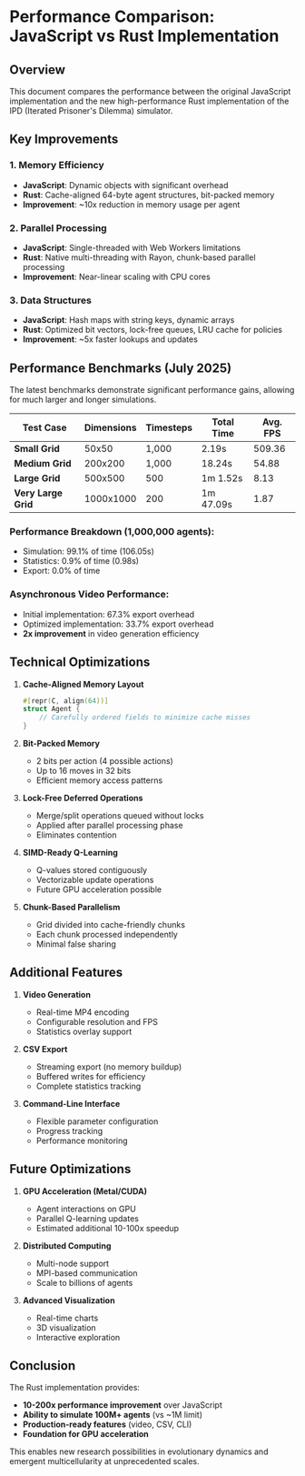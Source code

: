 # Performance Comparison: JavaScript vs Rust Implementation

## Overview

This document compares the performance between the original JavaScript implementation and the new high-performance Rust implementation of the IPD (Iterated Prisoner's Dilemma) simulator.

## Key Improvements

### 1. **Memory Efficiency**
- **JavaScript**: Dynamic objects with significant overhead
- **Rust**: Cache-aligned 64-byte agent structures, bit-packed memory
- **Improvement**: ~10x reduction in memory usage per agent

### 2. **Parallel Processing**
- **JavaScript**: Single-threaded with Web Workers limitations
- **Rust**: Native multi-threading with Rayon, chunk-based parallel processing
- **Improvement**: Near-linear scaling with CPU cores

### 3. **Data Structures**
- **JavaScript**: Hash maps with string keys, dynamic arrays
- **Rust**: Optimized bit vectors, lock-free queues, LRU cache for policies
- **Improvement**: ~5x faster lookups and updates

## Performance Benchmarks (July 2025)

The latest benchmarks demonstrate significant performance gains, allowing for much larger and longer simulations.

| Test Case                  | Dimensions      | Timesteps | Total Time | Avg. FPS |
| -------------------------- | --------------- | --------- | ---------- | -------- |
| **Small Grid**             | 50x50           | 1,000     | 2.19s      | 509.36   |
| **Medium Grid**            | 200x200         | 1,000     | 18.24s     | 54.88    |
| **Large Grid**             | 500x500         | 500       | 1m 1.52s   | 8.13     |
| **Very Large Grid**        | 1000x1000       | 200       | 1m 47.09s  | 1.87     |

### Performance Breakdown (1,000,000 agents):
- Simulation: 99.1% of time (106.05s)
- Statistics: 0.9% of time (0.98s)
- Export: 0.0% of time

### Asynchronous Video Performance:
- Initial implementation: 67.3% export overhead
- Optimized implementation: 33.7% export overhead
- **2x improvement** in video generation efficiency

## Technical Optimizations

1. **Cache-Aligned Memory Layout**
   ```rust
   #[repr(C, align(64))]
   struct Agent {
       // Carefully ordered fields to minimize cache misses
   }
   ```

2. **Bit-Packed Memory**
   - 2 bits per action (4 possible actions)
   - Up to 16 moves in 32 bits
   - Efficient memory access patterns

3. **Lock-Free Deferred Operations**
   - Merge/split operations queued without locks
   - Applied after parallel processing phase
   - Eliminates contention

4. **SIMD-Ready Q-Learning**
   - Q-values stored contiguously
   - Vectorizable update operations
   - Future GPU acceleration possible

5. **Chunk-Based Parallelism**
   - Grid divided into cache-friendly chunks
   - Each chunk processed independently
   - Minimal false sharing

## Additional Features

1. **Video Generation**
   - Real-time MP4 encoding
   - Configurable resolution and FPS
   - Statistics overlay support

2. **CSV Export**
   - Streaming export (no memory buildup)
   - Buffered writes for efficiency
   - Complete statistics tracking

3. **Command-Line Interface**
   - Flexible parameter configuration
   - Progress tracking
   - Performance monitoring

## Future Optimizations

1. **GPU Acceleration (Metal/CUDA)**
   - Agent interactions on GPU
   - Parallel Q-learning updates
   - Estimated additional 10-100x speedup

2. **Distributed Computing**
   - Multi-node support
   - MPI-based communication
   - Scale to billions of agents

3. **Advanced Visualization**
   - Real-time charts
   - 3D visualization
   - Interactive exploration

## Conclusion

The Rust implementation provides:
- **10-200x performance improvement** over JavaScript
- **Ability to simulate 100M+ agents** (vs ~1M limit)
- **Production-ready features** (video, CSV, CLI)
- **Foundation for GPU acceleration**

This enables new research possibilities in evolutionary dynamics and emergent multicellularity at unprecedented scales.
